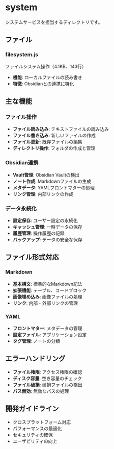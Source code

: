 # system

システムサービスを担当するディレクトリです。

## ファイル

### filesystem.js
ファイルシステム操作（4.1KB、143行）
- **機能**: ローカルファイルの読み書き
- **特徴**: Obsidianとの連携に特化

## 主な機能

### ファイル操作
- **ファイル読み込み**: テキストファイルの読み込み
- **ファイル書き込み**: 新しいファイルの作成
- **ファイル更新**: 既存ファイルの編集
- **ディレクトリ操作**: フォルダの作成と管理

### Obsidian連携
- **Vault管理**: Obsidian Vaultの検出
- **ノート作成**: Markdownファイルの生成
- **メタデータ**: YAMLフロントマターの処理
- **リンク管理**: 内部リンクの作成

### データ永続化
- **設定保存**: ユーザー設定の永続化
- **キャッシュ管理**: 一時データの保存
- **履歴管理**: 操作履歴の記録
- **バックアップ**: データの安全な保存

## ファイル形式対応

### Markdown
- **基本構文**: 標準的なMarkdown記法
- **拡張機能**: テーブル、コードブロック
- **画像埋め込み**: 画像ファイルの処理
- **リンク**: 内部・外部リンクの管理

### YAML
- **フロントマター**: メタデータの管理
- **設定ファイル**: アプリケーション設定
- **タグ管理**: ノートの分類

## エラーハンドリング

- **ファイル権限**: アクセス権限の確認
- **ディスク容量**: 空き容量のチェック
- **ファイル破損**: 破損ファイルの検出
- **パス無効**: 無効なパスの処理

## 開発ガイドライン

- クロスプラットフォーム対応
- パフォーマンスの最適化
- セキュリティの確保
- ユーザビリティの向上
